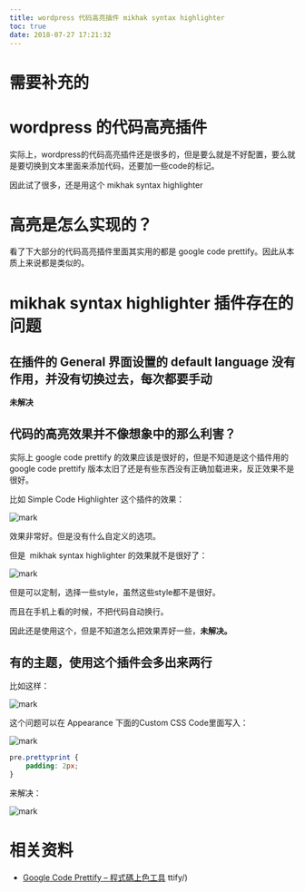 ```yaml
---
title: wordpress 代码高亮插件 mikhak syntax highlighter
toc: true
date: 2018-07-27 17:21:32
---
```



# 需要补充的




# wordpress 的代码高亮插件


实际上，wordpress的代码高亮插件还是很多的，但是要么就是不好配置，要么就是要切换到文本里面来添加代码，还要加一些code的标记。

因此试了很多，还是用这个 mikhak syntax highlighter


# 高亮是怎么实现的？


看了下大部分的代码高亮插件里面其实用的都是 google code prettify。因此从本质上来说都是类似的。


# mikhak syntax highlighter 插件存在的问题

## 在插件的 General 界面设置的 default language 没有作用，并没有切换过去，每次都要手动


**未解决**


## 代码的高亮效果并不像想象中的那么利害？


实际上 google code prettify 的效果应该是很好的，但是不知道是这个插件用的 google code prettify 版本太旧了还是有些东西没有正确加载进来，反正效果不是很好。

比如 Simple Code Highlighter 这个插件的效果：


![mark](http://pacdb2bfr.bkt.clouddn.com/blog/image/180727/lmIdacH3Kh.png?imageslim)

效果非常好。但是没有什么自定义的选项。

但是  mikhak syntax highlighter 的效果就不是很好了：


![mark](http://pacdb2bfr.bkt.clouddn.com/blog/image/180727/LH20LAhc86.png?imageslim)

但是可以定制，选择一些style，虽然这些style都不是很好。

而且在手机上看的时候，不把代码自动换行。

因此还是使用这个，但是不知道怎么把效果弄好一些，**未解决。**




## 有的主题，使用这个插件会多出来两行


比如这样：


![mark](http://pacdb2bfr.bkt.clouddn.com/blog/image/180727/5a5be31d44.png?imageslim)

这个问题可以在 Appearance 下面的Custom CSS Code里面写入：


![mark](http://pacdb2bfr.bkt.clouddn.com/blog/image/180727/cbJaIC1leC.png?imageslim)



```css
pre.prettyprint {
    padding: 2px;
}
```

来解决：


![mark](http://pacdb2bfr.bkt.clouddn.com/blog/image/180727/lF53beJcD6.png?imageslim)







# 相关资料

- [Google Code Prettify – 程式碼上色工具](http://blog.shihshih.com/google-code-prettify/)
ttify/)
